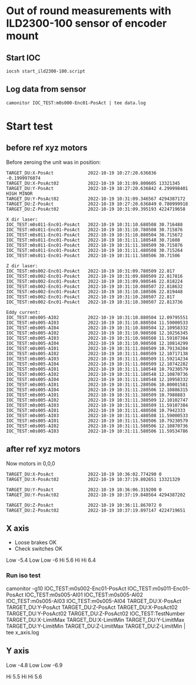 # Out of round measurements with ILD2300-100 sensor of encoder mount

## Start IOC
```
iocsh start_ild2300-100.script
```

## Log data from sensor
```
camonitor IOC_TEST:m0s000-Enc01-PosAct | tee data.log
```

# Start test

## before ref xyz motors

Before zeroing the unit was in position:
```
TARGET_DU:X-PosAct             2022-10-19 10:27:20.636836 -0.1999976074  
TARGET_DU:X-PosAct02           2022-10-19 10:31:09.800605 13321345  
TARGET_DU:Y-PosAct             2022-10-19 10:27:20.636842 4.299998401 HIGH MINOR
TARGET_DU:Y-PosAct02           2022-10-19 10:31:09.346567 4294387172  
TARGET_DU:Z-PosAct             2022-10-19 10:27:20.636849 0.780999918  
TARGET_DU:Z-PosAct02           2022-10-19 10:31:09.395193 4224719658

X dir laser:
IOC_TEST:m0s011-Enc01-PosAct   2022-10-19 10:31:10.680508 30.716488  
IOC_TEST:m0s011-Enc01-PosAct   2022-10-19 10:31:10.780508 30.715876  
IOC_TEST:m0s011-Enc01-PosAct   2022-10-19 10:31:10.880504 30.715672  
IOC_TEST:m0s011-Enc01-PosAct   2022-10-19 10:31:11.180548 30.71608  
IOC_TEST:m0s011-Enc01-PosAct   2022-10-19 10:31:11.380509 30.715876  
IOC_TEST:m0s011-Enc01-PosAct   2022-10-19 10:31:11.480508 30.715264  
IOC_TEST:m0s011-Enc01-PosAct   2022-10-19 10:31:11.580506 30.71506 

Z dir laser:
IOC_TEST:m0s002-Enc01-PosAct   2022-10-19 10:31:09.780509 22.817  
IOC_TEST:m0s002-Enc01-PosAct   2022-10-19 10:31:09.880509 22.817816  
IOC_TEST:m0s002-Enc01-PosAct   2022-10-19 10:31:09.980546 22.818224  
IOC_TEST:m0s002-Enc01-PosAct   2022-10-19 10:31:10.080507 22.818632  
IOC_TEST:m0s002-Enc01-PosAct   2022-10-19 10:31:10.180506 22.819448  
IOC_TEST:m0s002-Enc01-PosAct   2022-10-19 10:31:10.280507 22.817  
IOC_TEST:m0s002-Enc01-PosAct   2022-10-19 10:31:10.380507 22.813736  

Eddy current:
IOC_TEST:m0s005-AI02           2022-10-19 10:31:10.880504 12.09795551  
IOC_TEST:m0s005-AI03           2022-10-19 10:31:10.880504 11.59000533  
IOC_TEST:m0s005-AI04           2022-10-19 10:31:10.880504 12.10958332  
IOC_TEST:m0s005-AI02           2022-10-19 10:31:10.980508 12.10256345  
IOC_TEST:m0s005-AI03           2022-10-19 10:31:10.980508 11.59107384  
IOC_TEST:m0s005-AI04           2022-10-19 10:31:10.980508 12.10814299  
IOC_TEST:m0s005-AI01           2022-10-19 10:31:11.080509 10.79134204  
IOC_TEST:m0s005-AI02           2022-10-19 10:31:11.080509 12.10717138  
IOC_TEST:m0s005-AI03           2022-10-19 10:31:11.080509 11.59214234  
IOC_TEST:m0s005-AI04           2022-10-19 10:31:11.080509 12.10742282  
IOC_TEST:m0s005-AI01           2022-10-19 10:31:11.180548 10.79230579  
IOC_TEST:m0s005-AI02           2022-10-19 10:31:11.180548 12.10870736  
IOC_TEST:m0s005-AI04           2022-10-19 10:31:11.180548 12.10958332  
IOC_TEST:m0s005-AI01           2022-10-19 10:31:11.280506 10.80001581  
IOC_TEST:m0s005-AI04           2022-10-19 10:31:11.280506 12.10886315  
IOC_TEST:m0s005-AI01           2022-10-19 10:31:11.380509 10.7980883  
IOC_TEST:m0s005-AI02           2022-10-19 10:31:11.380509 12.10102747  
IOC_TEST:m0s005-AI03           2022-10-19 10:31:11.380509 11.59107384  
IOC_TEST:m0s005-AI01           2022-10-19 10:31:11.480508 10.7942333  
IOC_TEST:m0s005-AI03           2022-10-19 10:31:11.480508 11.59000533  
IOC_TEST:m0s005-AI01           2022-10-19 10:31:11.580506 10.79230579  
IOC_TEST:m0s005-AI02           2022-10-19 10:31:11.580506 12.10870736  
IOC_TEST:m0s005-AI03           2022-10-19 10:31:11.580506 11.59534786 
```
## after ref xyz motors

Now motors in 0,0,0
```
TARGET_DU:X-PosAct             2022-10-19 10:36:02.774290 0  
TARGET_DU:X-PosAct02           2022-10-19 10:37:19.802651 13321329

TARGET_DU:Y-PosAct             2022-10-19 10:36:06.319200 0  
TARGET_DU:Y-PosAct02           2022-10-19 10:37:19.848564 4294387202

TARGET_DU:Z-PosAct             2022-10-19 10:36:11.867072 0  
TARGET_DU:Z-PosAct02           2022-10-19 10:37:19.897147 4224719651
```

## X axis

* Loose brakes  OK
* Check switches OK

Low -5.4
Low Low -6
Hi  5.6
Hi Hi 6.4

### Run iso test

camonitor -g10 IOC_TEST:m0s002-Enc01-PosAct IOC_TEST:m0s011-Enc01-PosAct IOC_TEST:m0s005-AI01 IOC_TEST:m0s005-AI02 IOC_TEST:m0s005-AI03 IOC_TEST:m0s005-AI04 TARGET_DU:X-PosAct TARGET_DU:Y-PosAct TARGET_DU:Z-PosAct TARGET_DU:X-PosAct02 TARGET_DU:Y-PosAct02 TARGET_DU:Z-PosAct02 IOC_TEST:TestNumber TARGET_DU:X-LimitMax TARGET_DU:X-LimitMin TARGET_DU:Y-LimitMax TARGET_DU:Y-LimitMin TARGET_DU:Z-LimitMax TARGET_DU:Z-LimitMin | tee x_axis.log


## Y axis

Low -4.8
Low Low -6.9

Hi  5.5
Hi Hi 5.6


